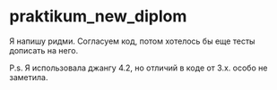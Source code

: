 # praktikum_new_diplom

Я напишу ридми. 
Согласуем код, потом хотелось бы еще тесты дописать на него.

P.s. Я использовала джангу 4.2, но отличий в коде от 3.х. особо не заметила.